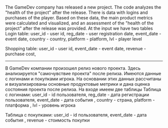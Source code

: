 The GameDev company has released a new project. The code analyzes the "health of the project" after the release.
There is data with logins and purchases of the player. Based on these data, the main product metrics were calculated and visualized, and an assessment of the "health of the project" after the release was provided.
At the input we have two tables
Login table:
user_id - user id,
reg_date - user registration date,
event_date - event date,
country - country,
platform - platform,
lvl - player level

Shopping table:
user_id - user id,
event_date - event date,
revenue - purchase cost,
__________________________________________________________________________________________________________________________

В GameDev компании произошел релиз нового проекта. Здесь анализируется "самочувствие проекта" после релиза.
Имеются данные с логинами и покупками игрока. На основании этих данных рассчитаны и визуализированы основные продуктовые метрики и дана оценка состояния проекта после релиза.
На входе имеем две таблицы
Таблица с логинами: 
user_id - id пользователя,
reg_date - дата регистрации пользователя,
event_date - дата события ,
country - страна,
platform - платформа ,
lvl - уровень игрока

Таблица с покупками: 
user_id - id пользователя,
event_date - дата события ,
revenue - стоимость покупки
